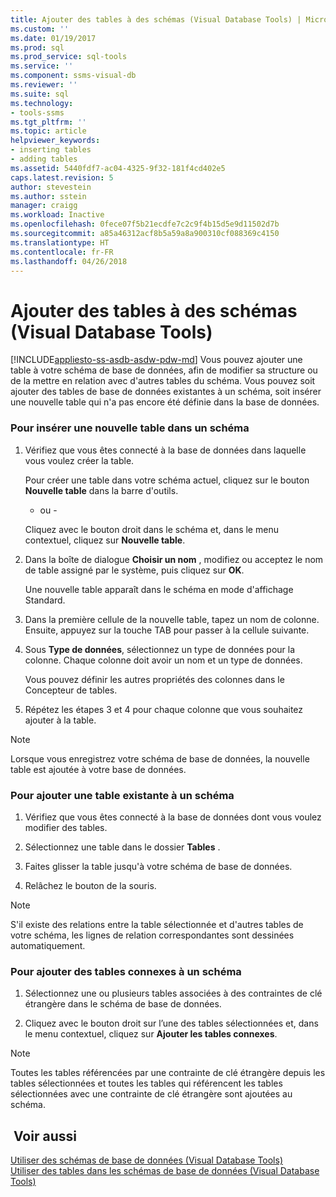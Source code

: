 ```yaml
---
title: Ajouter des tables à des schémas (Visual Database Tools) | Microsoft Docs
ms.custom: ''
ms.date: 01/19/2017
ms.prod: sql
ms.prod_service: sql-tools
ms.service: ''
ms.component: ssms-visual-db
ms.reviewer: ''
ms.suite: sql
ms.technology:
- tools-ssms
ms.tgt_pltfrm: ''
ms.topic: article
helpviewer_keywords:
- inserting tables
- adding tables
ms.assetid: 5440fdf7-ac04-4325-9f32-181f4cd402e5
caps.latest.revision: 5
author: stevestein
ms.author: sstein
manager: craigg
ms.workload: Inactive
ms.openlocfilehash: 0fece07f5b21ecdfe7c2c9f4b15d5e9d11502d7b
ms.sourcegitcommit: a85a46312acf8b5a59a8a900310cf088369c4150
ms.translationtype: HT
ms.contentlocale: fr-FR
ms.lasthandoff: 04/26/2018
---
```

# <a name="add-tables-to-diagrams-visual-database-tools"></a>Ajouter des tables à des schémas (Visual Database Tools)
[!INCLUDE[appliesto-ss-asdb-asdw-pdw-md](../../includes/appliesto-ss-asdb-asdw-pdw-md.md)]
Vous pouvez ajouter une table à votre schéma de base de données, afin de modifier sa structure ou de la mettre en relation avec d'autres tables du schéma. Vous pouvez soit ajouter des tables de base de données existantes à un schéma, soit insérer une nouvelle table qui n'a pas encore été définie dans la base de données.  
  
### <a name="to-insert-a-new-table-into-a-diagram"></a>Pour insérer une nouvelle table dans un schéma  
  
1.  Vérifiez que vous êtes connecté à la base de données dans laquelle vous voulez créer la table.  
  
    Pour créer une table dans votre schéma actuel, cliquez sur le bouton **Nouvelle table** dans la barre d'outils.  
  
    - ou -  
  
    Cliquez avec le bouton droit dans le schéma et, dans le menu contextuel, cliquez sur **Nouvelle table**.  
  
2.  Dans la boîte de dialogue **Choisir un nom** , modifiez ou acceptez le nom de table assigné par le système, puis cliquez sur **OK**.  
  
    Une nouvelle table apparaît dans le schéma en mode d'affichage Standard.  
  
3.  Dans la première cellule de la nouvelle table, tapez un nom de colonne. Ensuite, appuyez sur la touche TAB pour passer à la cellule suivante.  
  
4.  Sous **Type de données**, sélectionnez un type de données pour la colonne. Chaque colonne doit avoir un nom et un type de données.  
  
    Vous pouvez définir les autres propriétés des colonnes dans le Concepteur de tables.  
  
5.  Répétez les étapes 3 et 4 pour chaque colonne que vous souhaitez ajouter à la table.  
  
> [!NOTE]  
> Lorsque vous enregistrez votre schéma de base de données, la nouvelle table est ajoutée à votre base de données.  
  
### <a name="to-add-an-existing-table-to-a-diagram"></a>Pour ajouter une table existante à un schéma  
  
1.  Vérifiez que vous êtes connecté à la base de données dont vous voulez modifier des tables.  
  
2.  Sélectionnez une table dans le dossier **Tables** .  
  
3.  Faites glisser la table jusqu'à votre schéma de base de données.  
  
4.  Relâchez le bouton de la souris.  
  
> [!NOTE]  
> S'il existe des relations entre la table sélectionnée et d'autres tables de votre schéma, les lignes de relation correspondantes sont dessinées automatiquement.  
  
### <a name="to-add-related-tables-to-a-diagram"></a>Pour ajouter des tables connexes à un schéma  
  
1.  Sélectionnez une ou plusieurs tables associées à des contraintes de clé étrangère dans le schéma de base de données.  
  
2.  Cliquez avec le bouton droit sur l’une des tables sélectionnées et, dans le menu contextuel, cliquez sur **Ajouter les tables connexes**.  
  
> [!NOTE]  
> Toutes les tables référencées par une contrainte de clé étrangère depuis les tables sélectionnées et toutes les tables qui référencent les tables sélectionnées avec une contrainte de clé étrangère sont ajoutées au schéma.  
  
## <a name="see-also"></a> Voir aussi  
[Utiliser des schémas de base de données (Visual Database Tools)](../../ssms/visual-db-tools/work-with-database-diagrams-visual-database-tools.md)  
[Utiliser des tables dans les schémas de base de données (Visual Database Tools)](../../ssms/visual-db-tools/work-with-tables-in-database-diagram-visual-database-tools.md)  
  
